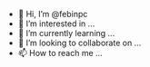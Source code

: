 - 👋 Hi, I’m @febinpc
- 👀 I’m interested in ...
- 🌱 I’m currently learning ...
- 💞️ I’m looking to collaborate on ...
- 📫 How to reach me ...

<!---
febinpc/febinpc is a ✨ special ✨ repository because its `README.md` (this file) appears on your GitHub profile.
You can click the Preview link to take a look at your changes.
--->

